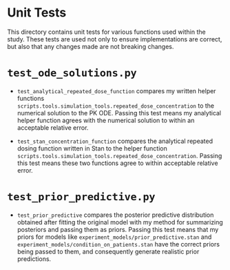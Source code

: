 # Unit Tests

This directory contains unit tests for various functions used within the study.  These tests are used not only to ensure implementations are correct, but also that any changes made are not breaking changes.

# `test_ode_solutions.py`

* `test_analytical_repeated_dose_function` compares my written helper functions `scripts.tools.simulation_tools.repeated_dose_concentration` to the numerical solution to the PK ODE.  Passing this test means my analytical helper function agrees with the numerical solution to within an acceptable relative error.

* `test_stan_concentration_function` compares the analytical repeated dosing function written in Stan to the helper function `scripts.tools.simulation_tools.repeated_dose_concentration`.  Passing this test means these two functions agree to within acceptable relative error.

# `test_prior_predictive.py`

* `test_prior_predictive` compares the posterior predictive distribution obtained after fitting the original model with my method for summarizing posteriors and passing them as priors.  Passing this test means that my priors for models like `experiment_models/prior_predictive.stan` and `experiment_models/condition_on_patients.stan` have the correct priors being passed to them, and consequently generate realistic prior predictions.